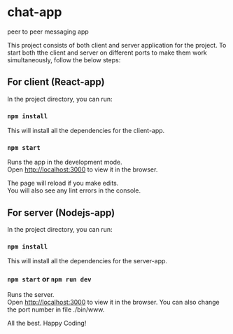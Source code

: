 # chat-app
peer to peer messaging app

This project consists of both client and server application for the project.
To start both tthe client and server on different ports to make them work
simultaneously, follow the below steps:

## For client (React-app)
In the project directory, you can run:

### `npm install`

This will install all the dependencies for the client-app.

### `npm start`

Runs the app in the development mode.<br />
Open [http://localhost:3000](http://localhost:3000) to view it in the browser.

The page will reload if you make edits.<br />
You will also see any lint errors in the console.


## For server (Nodejs-app)
In the project directory, you can run:

### `npm install`

This will install all the dependencies for the server-app.

### `npm start` or `npm run dev`

Runs the server.<br />
Open [http://localhost:3000](http://localhost:3000) to view it in the browser. You can 
also change the port number in file ./bin/www.

All the best. Happy Coding!
